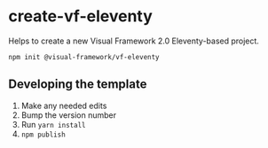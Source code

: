 # create-vf-eleventy

Helps to create a new Visual Framework 2.0 Eleventy-based project.

```
npm init @visual-framework/vf-eleventy
```

## Developing the template

1. Make any needed edits
1. Bump the version number
1. Run `yarn install`
1. `npm publish`
